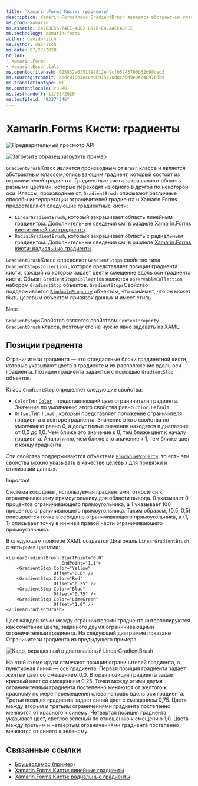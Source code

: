 ```yaml
---
title: 'Xamarin.Forms Кисти: градиенты'
description: Xamarin.FormsКласс GradientBrush является абстрактным классом, который описывает градиент, состоящий из ограничителей градиента.
ms.prod: xamarin
ms.assetid: 24763E56-74EC-4082-897B-E4EAACCADFEE
ms.technology: xamarin-forms
author: davidbritch
ms.author: dabritch
ms.date: 07/27/2020
no-loc:
- Xamarin.Forms
- Xamarin.Essentials
ms.openlocfilehash: 025832a6f51f94812e49cfb5245700b62d98ced3
ms.sourcegitcommit: ebdc016b3ec0b06915170d0cbbd9e0e2469763b9
ms.translationtype: MT
ms.contentlocale: ru-RU
ms.lasthandoff: 11/05/2020
ms.locfileid: "93374346"
---
```

# <a name="no-locxamarinforms-brushes-gradients"></a>Xamarin.Forms Кисти: градиенты

![Предварительный просмотр API](~/media/shared/preview.png "Этот API-интерфейс сейчас доступен в предварительной версии.")

[![Загрузить образец](~/media/shared/download.png) загрузить пример](/samples/xamarin/xamarin-forms-samples/userinterface-brushdemos/)

`GradientBrush`Класс является производным от `Brush` класса и является абстрактным классом, описывающим градиент, который состоит из ограничителей градиента. Градиентные кисти закрашивают область разными цветами, которые переходят из одного в другой по некоторой оси. Классы, производные от, `GradientBrush` описывают различные способы интерпретации ограничителей градиента и Xamarin.Forms предоставляют следующие градиентные кисти:

- `LinearGradientBrush`, который закрашивает область линейным градиентом. Дополнительные сведения см. в разделе [ Xamarin.Forms кисти: линейные градиенты](lineargradient.md).
- `RadialGradientBrush`, который закрашивает область с радиальным градиентом. Дополнительные сведения см. в разделе [ Xamarin.Forms кисти: радиальные градиенты](radialgradient.md).

`GradientBrush`Класс определяет `GradientStops` свойство типа `GradientStopsCollection` , которое представляет позиции градиента кисти, каждый из которых задает цвет и смещение вдоль оси градиента кисти. Объект `GradientStopsCollection` является `ObservableCollection` набором `GradientStop` объектов. `GradientStops`Свойство поддерживается [`BindableProperty`](xref:Xamarin.Forms.BindableProperty) объектом, что означает, что он может быть целевым объектом привязок данных и имеет стиль.

> [!NOTE]
> `GradientStops`Свойство является свойством `ContentProperty` `GradientBrush` класса, поэтому его не нужно явно задавать из XAML.

## <a name="gradient-stops"></a>Позиции градиента

Ограничители градиента — это стандартные блоки градиентной кисти, которые указывают цвета в градиенте и их расположение вдоль оси градиента. Позиции градиента задаются с помощью `GradientStop` объектов.

Класс `GradientStop` определяет следующие свойства:

- `Color`Тип [`Color`](xref:Xamarin.Forms.Color) , представляющий цвет ограничителя градиента. Значение по умолчанию этого свойства равно `Color.Default`.
- `Offset`Тип `float` , который представляет положение ограничителя градиента в векторе градиента. Значение этого свойства по умолчанию равно 0, а допустимые значения находятся в диапазоне от 0,0 до 1,0. Чем ближе это значение к 0, тем ближе цвет к началу градиента. Аналогично, чем ближе это значение к 1, тем ближе цвет к концу градиента.

Эти свойства поддерживаются объектами [`BindableProperty`](xref:Xamarin.Forms.BindableProperty), то есть эти свойства можно указывать в качестве целевых для привязки и стилизации данных.

> [!IMPORTANT]
> Система координат, используемая градиентами, относится к ограничивающему прямоугольнику для области вывода. 0 указывает 0 процентов ограничивающего прямоугольника, а 1 указывает 100 процентов ограничивающего прямоугольника. Таким образом, (0,5, 0,5) описывается точка в середине ограничивающего прямоугольника, а (1, 1) описывает точку в нижней правой части ограничивающего прямоугольника.

В следующем примере XAML создается Диагональ `LinearGradientBrush` с четырьмя цветами:

```xaml
<LinearGradientBrush StartPoint="0,0"
                     EndPoint="1,1">
    <GradientStop Color="Yellow"
                  Offset="0.0" />
    <GradientStop Color="Red"
                  Offset="0.25" />
    <GradientStop Color="Blue"
                  Offset="0.75" />             
    <GradientStop Color="LimeGreen"
                  Offset="1.0" />
</LinearGradientBrush>                                                       
```

Цвет каждой точки между ограничителями градиента интерполируются как сочетание цвета, заданного двумя ограничивающими ограничителями градиента. На следующей диаграмме показаны Ограничители градиента из предыдущего примера.

![Кадр, окрашенный в диагональный LinearGradientBrush](gradient-images/gradient-stops.png)

На этой схеме круги отмечают позиции ограничителей градиента, а пунктирная линия — ось градиента. Первая позиция градиента задает желтый цвет со смещением 0,0. Вторая позиция градиента задает красный цвет со смещением 0,25. Точки между этими двумя ограничителями градиента постепенно меняются от желтого к красному по мере перемещения слева направо вдоль оси градиента. Третья позиция градиента задает синий цвет с смещением 0,75. Цвета между вторым и третьим ограничениями градиента постепенно меняются от красного к синему. Четвертая позиция градиента указывает цвет, светлое зеленый по отношению к смещению 1,0. Цвета между третьим и четвертым ограничениями градиента постепенно меняются от синего к зеленому.

## <a name="related-links"></a>Связанные ссылки

- [Брушесдемос (пример)](/samples/xamarin/xamarin-forms-samples/userinterface-brushdemos/)
- [Xamarin.Forms Кисти: линейные градиенты](lineargradient.md)
- [Xamarin.Forms Кисти: радиальные градиенты](radialgradient.md)